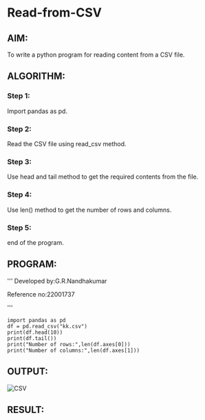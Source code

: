 # Read-from-CSV

## AIM:
To write a python program for reading content from a CSV file.

## ALGORITHM:
### Step 1:
Import pandas as pd.

### Step 2:
Read the CSV file using read_csv method.

### Step 3:
Use head and tail method to get the required contents from the file.

### Step 4:
Use len() method to get the number of rows and columns.

### Step 5:
end of the program.

## PROGRAM:
'''
Developed by:G.R.Nandhakumar

Reference no:22001737

'''
```
import pandas as pd
df = pd.read_csv("kk.csv")
print(df.head(10))
print(df.tail())
print("Number of rows:",len(df.axes[0]))
print("Number of columns:",len(df.axes[1])) 
```

## OUTPUT:
![CSV](https://user-images.githubusercontent.com/120230694/214808017-38286a2d-7f98-43f6-861a-a3d10de2f691.png)


## RESULT:
